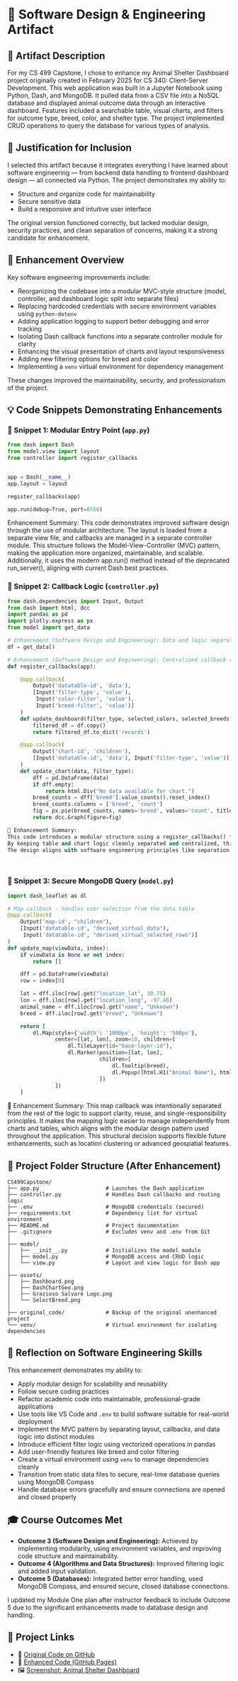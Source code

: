 # 🧩 Software Design & Engineering Artifact

## 📌 Artifact Description

For my CS 499 Capstone, I chose to enhance my Animal Shelter Dashboard project originally created in February 2025
for CS 340: Client-Server Development. This web application was built in a Jupyter Notebook using Python, Dash, and MongoDB. 
It pulled data from a CSV file into a NoSQL database and displayed animal outcome data through an interactive dashboard. 
Features included a searchable table, visual charts, and filters for outcome type, breed, color, and shelter type. 
The project implemented CRUD operations to query the database for various types of analysis.

## 📎 Justification for Inclusion

I selected this artifact because it integrates everything I have learned about software engineering — from backend data handling 
to frontend dashboard design — all connected via Python. The project demonstrates my ability to:

* Structure and organize code for maintainability
* Secure sensitive data
* Build a responsive and intuitive user interface

The original version functioned correctly, but lacked modular design, security practices, and clean separation of concerns, 
making it a strong candidate for enhancement.

## 🔧 Enhancement Overview

Key software engineering improvements include:

* Reorganizing the codebase into a modular MVC-style structure (model, controller, and dashboard logic split into separate files)
* Replacing hardcoded credentials with secure environment variables using `python-dotenv`
* Adding application logging to support better debugging and error tracking
* Isolating Dash callback functions into a separate controller module for clarity
* Enhancing the visual presentation of charts and layout responsiveness
* Adding new filtering options for breed and color
* Implementing a `venv` virtual environment for dependency management

These changes improved the maintainability, security, and professionalism of the project.

## 💡 Code Snippets Demonstrating Enhancements

### 🧩 Snippet 1: Modular Entry Point (`app.py`)

```python
from dash import Dash
from model.view import layout
from controller import register_callbacks


app = Dash(__name__)
app.layout = layout

register_callbacks(app)

app.run(debug=True, port=8550)

```
Enhancement Summary:
This code demonstrates improved software design through the use of modular architecture. The layout is loaded from a separate view file, and callbacks are managed in a separate controller module. This structure follows the Model-View-Controller (MVC) pattern, making the application more organized, maintainable, and scalable. Additionally, it uses the modern app.run() method instead of the deprecated run_server(), aligning with current Dash best practices.

### 🧩 Snippet 2: Callback Logic (`controller.py`)

```python
from dash.dependencies import Input, Output
from dash import html, dcc
import pandas as pd
import plotly.express as px
from model import get_data

# Enhancement (Software Design and Engineering): Data and logic separation using MVC
df = get_data()

# Enhancement (Software Design and Engineering): Centralized callback registration for reuse and clarity
def register_callbacks(app):

    @app.callback(
        Output('datatable-id', 'data'),
        [Input('filter-type', 'value'),
         Input('color-filter', 'value'),
         Input('breed-filter', 'value')]
    )
    def update_dashboard(filter_type, selected_colors, selected_breeds):
        filtered_df = df.copy()
        return filtered_df.to_dict('records')

    @app.callback(
        Output('chart-id', 'children'),
        [Input('datatable-id', 'data'), Input('filter-type', 'value')]
    )
    def update_chart(data, filter_type):
        dff = pd.DataFrame(data)
        if dff.empty:
            return html.Div("No data available for chart.")
        breed_counts = dff['breed'].value_counts().reset_index()
        breed_counts.columns = ['breed', 'count']
        fig = px.pie(breed_counts, names='breed', values='count', title='Breed Distribution')
        return dcc.Graph(figure=fig)

🧠 Enhancement Summary:
This code introduces a modular structure using a register_callbacks() function to group all callback logic in one place.
By keeping table and chart logic cleanly separated and centralized, this approach supports maintainability and reduces duplicate logic.
The design aligns with software engineering principles like separation of concerns and modular reuse, making the application easier to scale and debug.

    
```
### 🧩 Snippet 3: Secure MongoDB Query (`model.py`)

```python
import dash_leaflet as dl

# Map callback - handles user selection from the data table
@app.callback(
    Output('map-id', "children"),
    [Input('datatable-id', "derived_virtual_data"),
     Input('datatable-id', "derived_virtual_selected_rows")]
)
def update_map(viewData, index):
    if viewData is None or not index:
        return []

    dff = pd.DataFrame(viewData)
    row = index[0]

    lat = dff.iloc[row].get("location_lat", 30.75)
    lon = dff.iloc[row].get("location_long", -97.48)
    animal_name = dff.iloc[row].get("name", "Unknown")
    breed = dff.iloc[row].get("breed", "Unknown")

    return [
        dl.Map(style={'width': '1000px', 'height': '500px'},
               center=[lat, lon], zoom=10, children=[
                   dl.TileLayer(id="base-layer-id"),
                   dl.Marker(position=[lat, lon],
                             children=[
                                 dl.Tooltip(breed),
                                 dl.Popup([html.H1("Animal Name"), html.P(animal_name)])
                             ])
               ])
    ]
```
🧠 Enhancement Summary:
This map callback was intentionally separated from the rest of the logic to support clarity, reuse, and single-responsibility principles.
It makes the mapping logic easier to manage independently from charts and tables, which aligns with the modular design pattern used throughout the application.
This structural decision supports flexible future enhancements, such as location clustering or advanced geospatial features.

## 📁 Project Folder Structure (After Enhancement)

```plaintext
CS499Capstone/
├── app.py                     # Launches the Dash application
├── controller.py              # Handles Dash callbacks and routing logic
├── .env                       # MongoDB credentials (secured)
├── requirements.txt           # Dependency list for virtual environment
├── README.md                  # Project documentation
├── .gitignore                 # Excludes venv and .env from Git
│
├── model/
│   ├── __init__.py            # Initializes the model module
│   ├── model.py               # MongoDB access and CRUD logic
│   └── view.py                # Layout and view logic for Dash app
│
├── assets/
│   ├── Dashboard.png
│   ├── DashChartGeo.png
│   ├── Grazioso Salvare Logo.png
│   └── SelectBreed.png
│
├── original_code/             # Backup of the original unenhanced project
└── venv/                      # Virtual environment for isolating dependencies
```

## 🧠 Reflection on Software Engineering Skills

This enhancement demonstrates my ability to:

* Apply modular design for scalability and reusability
* Follow secure coding practices
* Refactor academic code into maintainable, professional-grade applications
* Use tools like VS Code and `.env` to build software suitable for real-world deployment
* Implement the MVC pattern by separating layout, callbacks, and data logic into distinct modules
* Introduce efficient filter logic using vectorized operations in pandas
* Add user-friendly features like breed and color filtering
* Create a virtual environment using `venv` to manage dependencies cleanly
* Transition from static data files to secure, real-time database queries using MongoDB Compass
* Handle database errors gracefully and ensure connections are opened and closed properly

## 🎓 Course Outcomes Met

* **Outcome 3 (Software Design and Engineering):** Achieved by implementing modularity, using environment variables, and improving code structure and maintainability.
* **Outcome 4 (Algorithms and Data Structures):** Improved filtering logic and added input validation.
* **Outcome 5 (Databases):** Integrated better error handling, used MongoDB Compass, and ensured secure, closed database connections.

I updated my Module One plan after instructor feedback to include Outcome 5 due to the significant enhancements made to database design and handling.

## 🔗 Project Links

* 📁 [Original Code on GitHub](https://github.com/GregoriaRamirez/CS-499-Capstone/tree/main/original_code)
* 📁 [Enhanced Code (GitHub Pages)](https://gregoriaramirez.github.io/artifact-software)
* 🖼️ [Screenshot: Animal Shelter Dashboard](/assets/Animal_Shelter_Dashboard.png)
